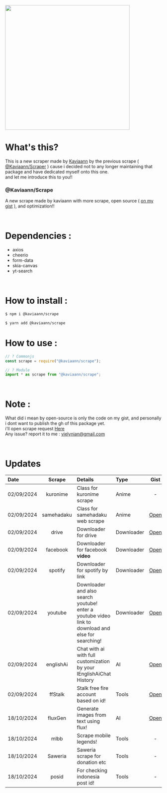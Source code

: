   <img src="https://avatars.githubusercontent.com/u/138269134" style="width:400px; height:400px;">  
<br>
  
# What's this?

This is a new scraper made by <a href="https://github.com/kaviaann">Kaviaann</a> by the previous scrape ( <a href="https://npmjs.com/package/@kaviaann/scraper">@Kaviaann/Scraper</a> ) cause i decided not to any longer maintaining that package and have dedicated myself onto this one.  
and let me introduce this to you!!

### @Kaviaann/Scrape

A new scrape made by kaviaann with more scrape, open source ( <a href="https://gist.github.com/kaviaann">on my gist</a> ), and optimization!!

<br>
  
# Dependencies :
- axios
- cheerio
- form-data
- skia-canvas
- yt-search
  
<br>
  
# How to install :

```bash
$ npm i @kaviaann/scrape

$ yarn add @kaviaann/scrape
```

# How to use :

```js
// ? Commonjs
const scrape = require("@kaviaann/scrape");

// ? Module
import * as scrape from "@kaviaann/scrape";
```

<br>

# Note :

What did i mean by open-source is only the code on my gist, and personally i dont want to publish the gh of this package yet.  
i'll open scrape request <a href="https://docs.google.com/forms/d/1pjcUwKnQJ92gcxGMj3ZnbHcWGOj7INIglYnM0LMmspI">Here</a>  
Any issue? report it to me : vielynian@gmail.com

<br>  
  
# Updates
| Date | Scrape | Details | Type | Gist |
| :----- | :----------: | :----- | :----- | :-----: |
| 02/09/2024 | kuronime | Class for kuronime scrape | Anime | - |
| 02/09/2024 | samehadaku | Class for samehadaku web scrape | Anime | [Open](https://gist.github.com/Kaviaann/4545637b34af6b75036c64edb7191a0e") |
| 02/09/2024 | drive | Downloader for drive | Downloader | [Open](https://gist.github.com/Kaviaann/f3eb8eaa2e34fd09f46e523df486e544) |
| 02/09/2024 | facebook | Downloader for facebook **video** | Downloader | [Open](https://gist.github.com/Kaviaann/fd86f3a86344e18ebca9610edafbeeb0) |
| 02/09/2024 | spotify | Downloader for spotify by link | Downloader | [Open](https://gist.github.com/Kaviaann/28be254523f6cde9b840d96c89833239) |
| 02/09/2024 | youtube | Downloader and also search youtube! enter a youtube video link to download and else for searching! | Downloader | [Open](https://gist.github.com/Kaviaann/ac288a6f364dbf8725b5abb83fb29491) |
| 02/09/2024 | englishAi | Chat with ai with full customization by your IEnglishAiChat History | AI | [Open](https://gist.github.com/Kaviaann/30b30a064e532f1567aa2f636b8e43c1) |  
| 02/09/2024 | ffStalk | Stalk free fire account based on id! | Tools | [Open](https://gist.github.com/Kaviaann/9188a6678515b77974a8db0b9955e818) |
| 18/10/2024 | fluxGen | Generate images from text using flux! | AI | [Open](https://gist.github.com/Kaviaann/7f2ddfe8991532afd8c5322b365d098e) |
| 18/10/2024 | mlbb | Scrape mobile legends! | Tools | - |
| 18/10/2024 | Saweria | Saweria scrape for donation etc | Tools | - |
| 18/10/2024 | posid | For checking indonesia post id! | Tools | - |

